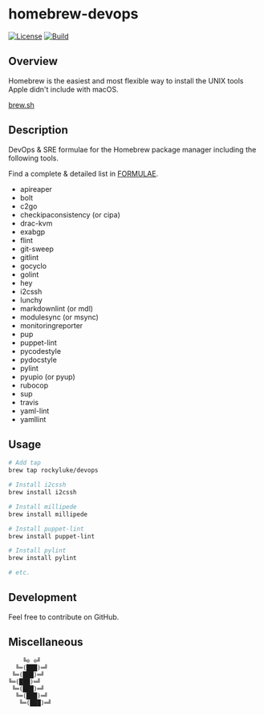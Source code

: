 # homebrew-devops

[![License][license-img]][license-url]
[![Build][build-img]][build-url]

## Overview

Homebrew is the easiest  and most flexible way to install  the UNIX tools Apple
didn't include with macOS.

[brew.sh](https://brew.sh/)

## Description

DevOps & SRE formulae for the  Homebrew package manager including the following
tools.

Find a complete & detailed list in [FORMULAE][formulae].

* apireaper
* bolt
* c2go
* checkipaconsistency (or cipa)
* drac-kvm
* exabgp
* flint
* git-sweep
* gitlint
* gocyclo
* golint
* hey
* i2cssh
* lunchy
* markdownlint (or mdl)
* modulesync (or msync)
* monitoringreporter
* pup
* puppet-lint
* pycodestyle
* pydocstyle
* pylint
* pyupio (or pyup)
* rubocop
* sup
* travis
* yaml-lint
* yamllint

## Usage

```bash
# Add tap
brew tap rockyluke/devops

# Install i2cssh
brew install i2cssh

# Install millipede
brew install millipede

# Install puppet-lint
brew install puppet-lint

# Install pylint
brew install pylint

# etc.
```

## Development

Feel free to contribute on GitHub.

## Miscellaneous

```
    ╚⊙ ⊙╝
  ╚═(███)═╝
 ╚═(███)═╝
╚═(███)═╝
 ╚═(███)═╝
  ╚═(███)═╝
   ╚═(███)═╝
```

[license-img]: https://img.shields.io/badge/license-ISC-blue.svg
[license-url]: LICENSE
[build-img]: https://travis-ci.org/rockyluke/homebrew-devops.svg?branch=master
[build-url]: https://travis-ci.org/rockyluke/homebrew-devops
[formulae]: https://github.com/rockyluke/homebrew-devops/blob/master/FORMULAE.md
